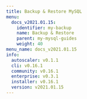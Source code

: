 ```yaml
---
title: Backup & Restore MySQL
menu:
  docs_v2021.01.15:
    identifier: my-backup
    name: Backup & Restore
    parent: my-mysql-guides
    weight: 40
menu_name: docs_v2021.01.15
info:
  autoscaler: v0.1.1
  cli: v0.16.1
  community: v0.16.1
  enterprise: v0.3.1
  installer: v0.16.1
  version: v2021.01.15
---
```


